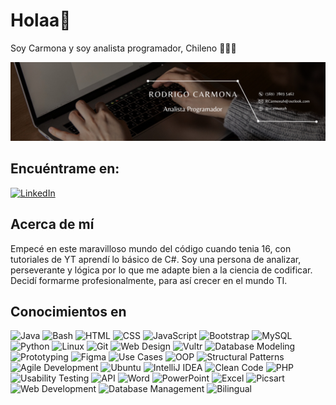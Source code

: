 <h1 align="left">Holaa👋</h1>


<p align="left">Soy Carmona y soy analista programador, Chileno ✌🏻💗</p>


![Imagen de Rodrigo Carmona](https://github.com/Kamikazejar/Kamikazejar/blob/main/Rodrigo%20carmona.png?raw=true)


## Encuéntrame en:
<a href="https://www.linkedin.com/in/rodrigocarmonah">
    <img src="https://github.com/Kamikazejar/Kamikazejar/assets/38855080/4582783d-a4a3-42d3-85f5-593b169412ef" alt="LinkedIn" width="30"/>
</a>

## Acerca de mí
Empecé en este maravilloso mundo del código cuando tenia 16, con tutoriales de YT aprendí lo básico de C#. Soy una persona de analizar, perseverante y lógica por lo que me adapte bien a la ciencia de codificar. Decidí formarme profesionalmente, para así crecer en el mundo TI.

###

<h2 align="left">Conocimientos en</h2>

![Java](https://img.shields.io/badge/-Java-red?style=flat&logo=java&logoColor=white&height=40)
![Bash](https://img.shields.io/badge/-Bash-black?style=flat&logo=gnu-bash&logoColor=white&height=40)
![HTML](https://img.shields.io/badge/-HTML-orange?style=flat&logo=html5&logoColor=white&height=40)
![CSS](https://img.shields.io/badge/-CSS-blue?style=flat&logo=css3&logoColor=white&height=40)
![JavaScript](https://img.shields.io/badge/-JavaScript-yellow?style=flat&logo=javascript&logoColor=white&height=40)
![Bootstrap](https://img.shields.io/badge/-Bootstrap-purple?style=flat&logo=bootstrap&logoColor=white&height=40)
![MySQL](https://img.shields.io/badge/-MySQL-blue?style=flat&logo=mysql&logoColor=white&height=40)
![Python](https://img.shields.io/badge/-Python-yellow?style=flat&logo=python&logoColor=white&height=40)
![Linux](https://img.shields.io/badge/-Linux-black?style=flat&logo=linux&logoColor=white&height=40)
![Git](https://img.shields.io/badge/-Git-orange?style=flat&logo=git&logoColor=white&height=40)
![Web Design](https://img.shields.io/badge/-Web%20Design-green?style=flat&logo=web&logoColor=white&height=40)
![Vultr](https://img.shields.io/badge/-Vultr-blue?style=flat&logo=vultr&logoColor=white&height=40)
![Database Modeling](https://img.shields.io/badge/-Database%20Modeling-green?style=flat&height=40)
![Prototyping](https://img.shields.io/badge/-Prototyping-lightgrey?style=flat&height=40)
![Figma](https://img.shields.io/badge/-Figma-purple?style=flat&logo=figma&logoColor=white&height=40)
![Use Cases](https://img.shields.io/badge/-Use%20Cases-lightgrey?style=flat&height=40)
![OOP](https://img.shields.io/badge/-OOP-blue?style=flat&height=40)
![Structural Patterns](https://img.shields.io/badge/-Structural%20Patterns-lightgrey?style=flat&height=40)
![Agile Development](https://img.shields.io/badge/-Agile%20Development-lightgrey?style=flat&height=40)
![Ubuntu](https://img.shields.io/badge/-Ubuntu-orange?style=flat&logo=ubuntu&logoColor=white&height=40)
![IntelliJ IDEA](https://img.shields.io/badge/-IntelliJ%20IDEA-blue?style=flat&logo=intellij-idea&logoColor=white&height=40)
![Clean Code](https://img.shields.io/badge/-Clean%20Code-lightgrey?style=flat&height=40)
![PHP](https://img.shields.io/badge/-PHP-blue?style=flat&logo=php&logoColor=white&height=40)
![Usability Testing](https://img.shields.io/badge/-Usability%20Testing-lightgrey?style=flat&height=40)
![API](https://img.shields.io/badge/-API-blue?style=flat&height=40)
![Word](https://img.shields.io/badge/-Word-blue?style=flat&logo=microsoft-word&logoColor=white&height=40)
![PowerPoint](https://img.shields.io/badge/-PowerPoint-red?style=flat&logo=microsoft-powerpoint&logoColor=white&height=40)
![Excel](https://img.shields.io/badge/-Excel-green?style=flat&logo=microsoft-excel&logoColor=white&height=40)
![Picsart](https://img.shields.io/badge/-Picsart-purple?style=flat&logo=picsart&logoColor=white&height=40)
![Web Development](https://img.shields.io/badge/-Web%20Development-blue?style=flat&height=40)
![Database Management](https://img.shields.io/badge/-Database%20Management-blue?style=flat&height=40)
![Bilingual](https://img.shields.io/badge/-Bilingual-lightgrey?style=flat&height=40)


<!--
**Kamikazejar/Kamikazejar** is a ✨ _special_ ✨ repository because its `README.md` (this file) appears on your GitHub profile.

Here are some ideas to get you started:

- 🔭 I’m currently working on ...
- 🌱 I’m currently learning ...
- 👯 I’m looking to collaborate on ...
- 🤔 I’m looking for help with ...
- 💬 Ask me about ...
- 📫 How to reach me: ...
- 😄 Pronouns: ...
- ⚡ Fun fact: ...
-->
